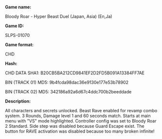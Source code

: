 **Game name:**

Bloody Roar - Hyper Beast Duel (Japan, Asia) (En,Ja)

**Game ID:**

SLPS-01070

**Game format:**

CHD

**Hash:**

CHD DATA SHA1: B20CB5BA212CD9841EF2D2FD5B091A13384FF7AE

BIN (TRACK 01) MD5: 9b4fcda98dac36e9130e177e53b78902

BIN (TRACK 02) MD5: 342186a92a6d67c4ddc700b2beeddade

**Description:**

All characters and secrets unlocked. Beast Rave enabled for revamp combo system. 3 Rounds, Damage level 1 and 60 seconds match. Starts at main menu with "VS" mode highlighted. Controller config was set to Bloody Roar 2 Standard. Side step was disabled because Guard Escape exist. The button for RAVE activation was disabled because too many broken infinite!
